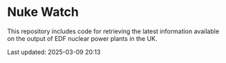 # Nuke Watch

This repository includes code for retrieving the latest information available on the output of EDF nuclear power plants in the UK.

Last updated: 2025-03-09 20:13